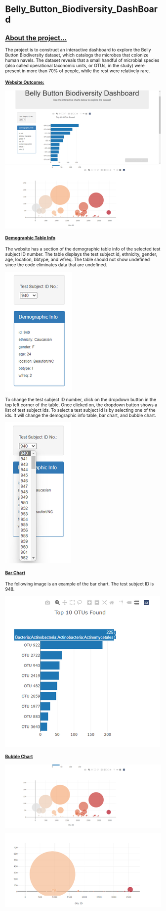 # Belly_Button_Biodiversity_DashBoard

## <ins> About the project... </ins>

The project is to construct an interactive dashboard to explore the Belly Button Biodiversity dataset, which catalogs the microbes that colonize human navels. The dataset reveals that a small handful of microbial species (also called operational taxonomic units, or OTUs, in the study) were present in more than 70% of people, while the rest were relatively rare.

#### <ins> Website Outcome: </ins>

![Barchart and Demographic Example](https://github.com/samuelroiz/Belly_Button_Biodiversity_DashBoard/blob/main/images/demographic_and_barchart_ID_940.png)
![Bubblechart Example](https://github.com/samuelroiz/Belly_Button_Biodiversity_DashBoard/blob/main/images/bubble_chart_ID_940.png)

#### <ins> Demographic Table Info </ins>

The website has a section of the demographic table info of the selected test subject ID number. The table displays the test subject id, ethnicity, gender, age, location, bbtype, and wfreq. The table should not show undefined since the code eliminates data that are undefined. 

![Demographic Table Example](https://github.com/samuelroiz/Belly_Button_Biodiversity_DashBoard/blob/main/images/demographic_table.png)


To change the test subject ID number, click on the dropdown button in the top left corner of the table. Once clicked on, the dropdown button shows a list of test subject ids. To select a test subject id is by selecting one of the ids. It will change the demographic info table, bar chart, and bubble chart. 

![Demographic Drop Down Select Example](https://github.com/samuelroiz/Belly_Button_Biodiversity_DashBoard/blob/main/images/demographic_table_drop_select.png)


#### <ins> Bar Chart </ins>

The following image is an example of the bar chart. The test subject ID is 948. 

![Bar Chart Example](https://github.com/samuelroiz/Belly_Button_Biodiversity_DashBoard/blob/main/images/bar_chart_ID_948.png)

#### <ins> Bubble Chart </ins>

![Bubble Chart Example (940) ](https://github.com/samuelroiz/Belly_Button_Biodiversity_DashBoard/blob/main/images/bubble_chart_ID_940.png)

![Bubble Chart Example (944) ](https://github.com/samuelroiz/Belly_Button_Biodiversity_DashBoard/blob/main/images/bubble_chart_ID_944.png)

